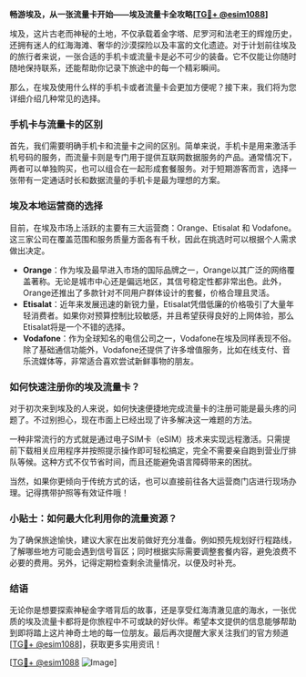 **畅游埃及，从一张流量卡开始——埃及流量卡全攻略[[TG💪+ @esim1088](https://t.me/s/esim1088)]**

埃及，这片古老而神秘的土地，不仅承载着金字塔、尼罗河和法老王的辉煌历史，还拥有迷人的红海海滩、奢华的沙漠探险以及丰富的文化遗迹。对于计划前往埃及的旅行者来说，一张合适的手机卡或流量卡是必不可少的装备。它不仅能让你随时随地保持联系，还能帮助你记录下旅途中的每一个精彩瞬间。

那么，在埃及使用什么样的手机卡或者流量卡会更加方便呢？接下来，我们将为您详细介绍几种常见的选择。

### 手机卡与流量卡的区别

首先，我们需要明确手机卡和流量卡之间的区别。简单来说，手机卡是用来激活手机号码的服务，而流量卡则是专门用于提供互联网数据服务的产品。通常情况下，两者可以单独购买，也可以组合在一起形成套餐服务。对于短期游客而言，选择一张带有一定通话时长和数据流量的手机卡是最为理想的方案。

### 埃及本地运营商的选择

目前，在埃及市场上活跃的主要有三大运营商：Orange、Etisalat 和 Vodafone。这三家公司在覆盖范围和服务质量方面各有千秋，因此在挑选时可以根据个人需求做出决定。

- **Orange**：作为埃及最早进入市场的国际品牌之一，Orange以其广泛的网络覆盖著称。无论是城市中心还是偏远地区，其信号稳定性都非常出色。此外，Orange还推出了多款针对不同用户群体设计的套餐，价格合理且灵活。
- **Etisalat**：近年来发展迅速的新锐力量，Etisalat凭借低廉的价格吸引了大量年轻消费者。如果你对预算控制比较敏感，并且希望获得良好的上网体验，那么Etisalat将是一个不错的选择。
- **Vodafone**：作为全球知名的电信公司之一，Vodafone在埃及同样表现不俗。除了基础通信功能外，Vodafone还提供了许多增值服务，比如在线支付、音乐流媒体等，非常适合喜欢尝试新鲜事物的朋友。

### 如何快速注册你的埃及流量卡？

对于初次来到埃及的人来说，如何快速便捷地完成流量卡的注册可能是最头疼的问题了。不过别担心，现在市面上已经出现了许多解决这一难题的方法。

一种非常流行的方式就是通过电子SIM卡（eSIM）技术来实现远程激活。只需提前下载相关应用程序并按照提示操作即可轻松搞定，完全不需要亲自跑到营业厅排队等候。这种方式不仅节省时间，而且还能避免语言障碍带来的困扰。

当然，如果你更倾向于传统方式的话，也可以直接前往各大运营商门店进行现场办理。记得携带护照等有效证件哦！

### 小贴士：如何最大化利用你的流量资源？

为了确保旅途愉快，建议大家在出发前做好充分准备。例如预先规划好行程路线，了解哪些地方可能会遇到信号盲区；同时根据实际需要调整套餐内容，避免浪费不必要的费用。另外，记得定期检查剩余流量情况，以便及时补充。

### 结语

无论你是想要探索神秘金字塔背后的故事，还是享受红海清澈见底的海水，一张优质的埃及流量卡都将是你旅程中不可或缺的好伙伴。希望本文提供的信息能够帮助到即将踏上这片神奇土地的每一位朋友。最后再次提醒大家关注我们的官方频道[[TG💪+ @esim1088](https://t.me/s/esim1088)]，获取更多实用资讯！

[[TG💪+ @esim1088](https://t.me/s/esim1088) ![Image](https://i.postimg.cc/4NQfJmqS/Snipaste-2025-05-13-00-14-12.png)]
